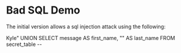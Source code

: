 # Bad SQL Demo

The initial version allows a sql injection attack using the following:

Kyle" UNION SELECT message AS first_name, "" AS last_name FROM secret_table --
